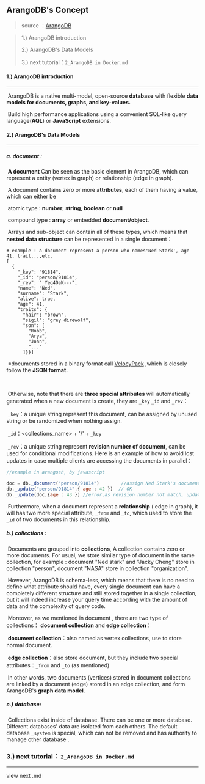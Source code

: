 ## ArangoDB's Concept

> source ：[ArangoDB](https://docs.arangodb.com/3.4/Manual/index.html)

> 1.) ArangoDB introduction
>
> 2.) ArangoDB's Data Models
>
> 3.) next tutorial：`2_ArangoDB in Docker.md`



#### 1.) ArangoDB introduction

---

​     ArangoDB is a native multi-model, open-source **database** with flexible **data models for documents, graphs, and key-values.** 

​     Build high performance applications using a convenient SQL-like query language(**AQL**) or **JavaScript** extensions.



#### 2.) ArangoDB's Data Models

---

##### a. document : 

​     **A document** Can be seen as the basic element in ArangoDB, which can represent a entity (vertex in graph) or relationship (edge in graph).

​     A document contains zero or more **attributes**, each of them having a value, which can either be 

​          atomic type : **number**, **string**, **boolean** or **null**

​          compound type : **array** or embedded **document/object**.

​     Arrays and sub-object can contain all of these types, which means that **nested data structure** can be represented in a single document：

```
# example : a document represent a person who names'Ned Stark', age 41, trait...,etc.
[
  {
    "_key": "91814",
    "_id": "person/91814",
    "_rev": "_Yeq4OaK---",
    "name": "Ned",
    "surname": "Stark",
    "alive": true,
    "age": 41,
    "traits": {
      "hair": "brown",
      "sigil": "grey direwolf",
      "son": [
        "Robb",
        "Arya",
        "John",
        "..."
      ]}}]
```

​     ※documents stored in a binary format call [VelocyPack](https://github.com/arangodb/velocypack) ,which is closely follow the **JSON format.**

​	

​     Otherwise, note that there are **three special attributes** will automatically generated when a new document is create, they are `_key` `_id` and `_rev`：

​     `_key`：a unique string represent this document, can be assigned by unused string or be randomized when nothing assign.

​     `_id`：<collections_name> + '/' + `_key`

​     `_rev`：a unique string represent **revision number of  document**, can be used for conditional modifications. Here is an example of how to avoid lost updates in case multiple clients are accessing the documents in parallel：

```javascript
//example in arangosh, by javascript

doc = db._document("person/91814")        //assign Ned Stark's document to variable doc
db._update("person/91814",{ age : 42 })  // OK
db._update(doc,{age : 43 }) //error,as revision number not match, update is rejected. 
```



​     Furthermore, when a document represent a **relationship** ( edge in graph), it will has two more special attribute, `_from` and `_to`, which used to store the `_id` of two documents in this relationship.



##### b.) collections :

​     Documents are grouped into **collections**, A collection contains zero or more documents. For usual, we store similar type of document in the same collection, for example : document "Ned stark" and "Jacky Cheng" store in collection "person", document "NASA" store in collection "organization".   

​     However, ArangoDB is schema-less, which means that there is no need to define what attribute should have, every single document can have a completely different structure and still stored together in a single collection, but it will indeed increase your query time according with the amount of data and the complexity of query code.

​     Moreover, as we mentioned in document , there are two type of collections： **document collection** and **edge collection**：

​     **document collection**：also named as vertex collections, use to store normal document.

​     **edge collection**：also store document, but they include two special attributes：`_from` and `_to` (as mentioned)

​     In other words, two documents (vertices) stored in document collections are linked by a document (edge) stored in an edge collection, and form ArangoDB's **graph data model**.



##### c.) database:

​     Collections exist inside of database. There can be one or more database. Different databases' data are isolated from each others. The default database `_system` is special, which can not be removed and has authority to manage other database .



### 3.) next tutorial： `2_ArangoDB in Docker.md`

---

view next  .md


